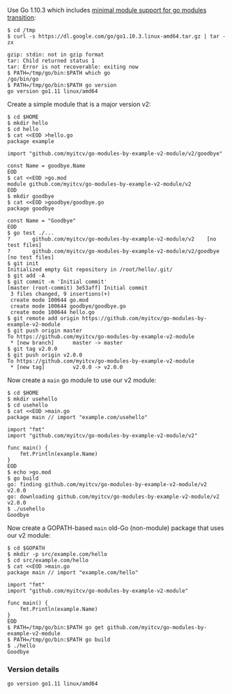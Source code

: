 <!-- __JSON: egrunner script.sh # LONG ONLINE

Use Go 1.10.3 which includes [minimal module support for go modules
transition](https://github.com/golang/go/issues/25139):

```
{{PrintBlock "use Go 1.10.3" -}}
```

Create a simple module that is a major version v2:


```
{{PrintBlock "create go module v2" -}}
```

Now create a `main` go module to use our v2 module:


```
{{PrintBlock "Go module use v2 module" -}}
```

Now create a GOPATH-based `main` old-Go (non-module) package that uses our v2 module:


```
{{PrintBlock "GOPATH use v2 module" -}}
```

### Version details

```
{{PrintBlockOut "version details" -}}
```

-->

Use Go 1.10.3 which includes [minimal module support for go modules
transition](https://github.com/golang/go/issues/25139):

```
$ cd /tmp
$ curl -s https://dl.google.com/go/go1.10.3.linux-amd64.tar.gz | tar -zx

gzip: stdin: not in gzip format
tar: Child returned status 1
tar: Error is not recoverable: exiting now
$ PATH=/tmp/go/bin:$PATH which go
/go/bin/go
$ PATH=/tmp/go/bin:$PATH go version
go version go1.11 linux/amd64
```

Create a simple module that is a major version v2:


```
$ cd $HOME
$ mkdir hello
$ cd hello
$ cat <<EOD >hello.go
package example

import "github.com/myitcv/go-modules-by-example-v2-module/v2/goodbye"

const Name = goodbye.Name
EOD
$ cat <<EOD >go.mod
module github.com/myitcv/go-modules-by-example-v2-module/v2
EOD
$ mkdir goodbye
$ cat <<EOD >goodbye/goodbye.go
package goodbye

const Name = "Goodbye"
EOD
$ go test ./...
?   	github.com/myitcv/go-modules-by-example-v2-module/v2	[no test files]
?   	github.com/myitcv/go-modules-by-example-v2-module/v2/goodbye	[no test files]
$ git init
Initialized empty Git repository in /root/hello/.git/
$ git add -A
$ git commit -m 'Initial commit'
[master (root-commit) 3e53aff] Initial commit
 3 files changed, 9 insertions(+)
 create mode 100644 go.mod
 create mode 100644 goodbye/goodbye.go
 create mode 100644 hello.go
$ git remote add origin https://github.com/myitcv/go-modules-by-example-v2-module
$ git push origin master
To https://github.com/myitcv/go-modules-by-example-v2-module
 * [new branch]      master -> master
$ git tag v2.0.0
$ git push origin v2.0.0
To https://github.com/myitcv/go-modules-by-example-v2-module
 * [new tag]         v2.0.0 -> v2.0.0
```

Now create a `main` go module to use our v2 module:


```
$ cd $HOME
$ mkdir usehello
$ cd usehello
$ cat <<EOD >main.go
package main // import "example.com/usehello"

import "fmt"
import "github.com/myitcv/go-modules-by-example-v2-module/v2"

func main() {
	fmt.Println(example.Name)
}
EOD
$ echo >go.mod
$ go build
go: finding github.com/myitcv/go-modules-by-example-v2-module/v2 v2.0.0
go: downloading github.com/myitcv/go-modules-by-example-v2-module/v2 v2.0.0
$ ./usehello
Goodbye
```

Now create a GOPATH-based `main` old-Go (non-module) package that uses our v2 module:


```
$ cd $GOPATH
$ mkdir -p src/example.com/hello
$ cd src/example.com/hello
$ cat <<EOD >main.go
package main // import "example.com/hello"

import "fmt"
import "github.com/myitcv/go-modules-by-example-v2-module"

func main() {
	fmt.Println(example.Name)
}
EOD
$ PATH=/tmp/go/bin:$PATH go get github.com/myitcv/go-modules-by-example-v2-module
$ PATH=/tmp/go/bin:$PATH go build
$ ./hello
Goodbye
```

### Version details

```
go version go1.11 linux/amd64
```

<!-- END -->
